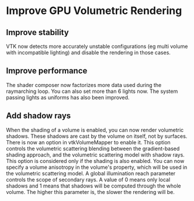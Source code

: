 # Improve GPU Volumetric Rendering

## Improve stability

VTK now detects more accurately unstable configurations (eg multi volume with incompatible lighting)
and disable the rendering in those cases.

## Improve performance

The shader composer now factorizes more data used during the raymarching loop.
You can also set more than 6 lights now. The system passing lights as uniforms
has also been improved.

## Add shadow rays

When the shading of a volume is enabled, you can now render volumetric shadows. These shadows are cast by the volume on itself,
not by surfaces. There is now an option in vtkVolumeMapper to enable it. This option controls the volumetric scattering blending
between the gradient-based shading approach, and the volumetric scattering model with shadow rays.
This option is considered only if the shading is also enabled.
You can now specify a volume anisotropy in the volume's property, which will be used in the volumetric scattering model.
A global illumination reach parameter controls the scope of secondary rays. A value of 0 means only local shadows and 1 means
that shadows will be computed through the whole volume. The higher this parameter is, the slower the rendering will be.
